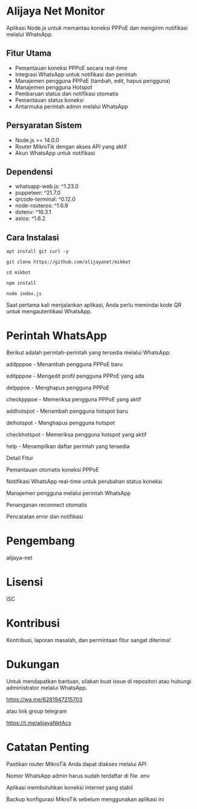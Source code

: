 # Alijaya Net Monitor

Aplikasi Node.js untuk memantau koneksi PPPoE dan mengirim notifikasi melalui WhatsApp.

## Fitur Utama

- Pemantauan koneksi PPPoE secara real-time
- Integrasi WhatsApp untuk notifikasi dan perintah
- Manajemen pengguna PPPoE (tambah, edit, hapus pengguna)
- Manajemen pengguna Hotspot
- Pembaruan status dan notifikasi otomatis
- Pemantauan status koneksi
- Antarmuka perintah admin melalui WhatsApp

## Persyaratan Sistem

- Node.js >= 14.0.0
- Router MikroTik dengan akses API yang aktif
- Akun WhatsApp untuk notifikasi

## Dependensi

- whatsapp-web.js: ^1.23.0
- puppeteer: ^21.7.0
- qrcode-terminal: ^0.12.0
- node-routeros: ^1.6.9
- dotenv: ^16.3.1
- axios: ^1.6.2

## Cara Instalasi

```
apt install git curl -y
```
```
git clone https://github.com/alijayanet/mikbot
```
```
cd mikbot
```
```
npm install
```
```
node index.js
```


Saat pertama kali menjalankan aplikasi, Anda perlu memindai kode QR untuk mengautentikasi WhatsApp.

# Perintah WhatsApp

Berikut adalah perintah-perintah yang tersedia melalui WhatsApp:

addpppoe <username> <password> <profile> - Menambah pengguna PPPoE baru

editpppoe <username> <newprofile> - Mengedit profil pengguna PPPoE yang ada

delpppoe <username> - Menghapus pengguna PPPoE

checkpppoe - Memeriksa pengguna PPPoE yang aktif

addhotspot <username> <password> <profile> - Menambah pengguna hotspot baru

delhotspot <username> - Menghapus pengguna hotspot

checkhotspot - Memeriksa pengguna hotspot yang aktif

help - Menampilkan daftar perintah yang tersedia

Detail Fitur

Pemantauan otomatis koneksi PPPoE

Notifikasi WhatsApp real-time untuk perubahan status koneksi

Manajemen pengguna melalui perintah WhatsApp

Penanganan reconnect otomatis

Pencatatan error dan notifikasi

# Pengembang
alijaya-net

# Lisensi
ISC

# Kontribusi
Kontribusi, laporan masalah, dan permintaan fitur sangat diterima!

# Dukungan
Untuk mendapatkan bantuan, silakan buat issue di repositori atau hubungi administrator melalui WhatsApp.

https://wa.me/6281947215703

atau link group telegram

https://t.me/alijayaNetAcs

# Catatan Penting

Pastikan router MikroTik Anda dapat diakses melalui API

Nomor WhatsApp admin harus sudah terdaftar di file .env

Aplikasi membutuhkan koneksi internet yang stabil

Backup konfigurasi MikroTik sebelum menggunakan aplikasi ini

